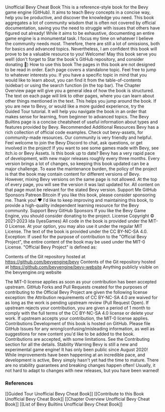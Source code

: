 Unofficial Bevy Cheat Book
This is a reference-style book for the Bevy game engine
(GitHub).
It aims to teach Bevy concepts in a concise way, help you be productive,
and discover the knowledge you need.
This book aggregates a lot of community wisdom that is often not covered
by official documentation, saving you the need to struggle with issues that
others have figured out already!
While it aims to be exhaustive, documenting an entire game engine is
a monumental task. I focus my time on whatever I believe the community
needs most.
Therefore, there are still a lot of omissions, both for basics and advanced
topics. Nevertheless, I am confident this book will prove to be a valuable
resource to you!
Welcome! May this book serve you well!
(don't forget to
Star
the book's GitHub repository,
and consider donating 🙂)
How to use this book
The pages in this book are not designed to be read in order. Each page covers
a standalone topic. Feel free to jump to whatever interests you.
If you have a specific topic in mind that you would like to learn about, you
can find it from the table-of-contents (sidebar) or using the search function
(in the top bar).
The Chapter Overview page will give you a general idea
of how the book is structured.
The text on each page will link to other pages, where you can learn about other
things mentioned in the text. This helps you jump around the book.
If you are new to Bevy, or would like a more guided experience, try the
Guided Tour tutorial. It will help you navigate the book in
an order that makes sense for learning, from beginner to advanced topics.
The Bevy Builtins page is a concise cheatsheet of useful
information about types and features provided by Bevy.
Recommended Additional Resources
Bevy has a rich collection of official code
examples.
Check out bevy-assets, for community-made resources.
Our community is very friendly and helpful. Feel welcome to join the Bevy
Discord to chat, ask questions, or get involved in the project!
If you want to see some games made with Bevy, see itch.io
or Bevy Assets.
Is this book up to date?
Bevy has a very rapid pace of development, with new major releases roughly every
three months. Every version brings a lot of changes, so keeping this book
updated can be a major challenge.
To ease the maintenance burden, the policy of the project is that the book may
contain content for different versions of Bevy. However, mixing Bevy versions
on the same page is not allowed.
At the top of every page, you will see the version it was last updated for.
All content on that page must be relevant for the stated Bevy version.
Support Me
GitHub Sponsors
Patreon
Bitcoin
If you like this book, please consider sponsoring me. Thank you! ❤️
I'd like to keep improving and maintaining this book, to provide a high-quality
independent learning resource for the Bevy community.
Support Bevy
GitHub Sponsors
If you like the Bevy Game Engine, you should consider donating to the project.
License
Copyright © 2021-2023 Ida (IyesGames)
All code in the book is provided under the
MIT-0 License.
At your option, you may also use it under the regular MIT License.
The text of the book is provided under the
CC BY-NC-SA 4.0.
Exception: If used for the purpose of contribution to the "Official Bevy
Project", the entire content of the book may be used under the MIT-0
License.
"Official Bevy Project" is defined as:

Contents of the Git repository hosted at https://github.com/bevyengine/bevy
Contents of the Git repository hosted at https://github.com/bevyengine/bevy-website
Anything publicly visible on the bevyengine.org website

The MIT-0 license applies as soon as your contribution has been accepted upstream.
GitHub Forks and Pull Requests created for the purposes of contributing to
the Official Bevy Project are given the following license exception: the
Attribution requirements of CC BY-NC-SA 4.0 are waived for as long as the
work is pending upstream review (Pull Request Open). If upstream rejects
your contribution, you are given a period of 1 month to comply with the
full terms of the CC BY-NC-SA 4.0 license or delete your work. If upstream
accepts your contribution, the MIT-0 license applies.
Contributions
Development of this book is hosted on GitHub.
Please file GitHub Issues for any wrong/confusing/misleading information,
as well as suggestions for new content you'd like to be added to the book.
Contributions are accepted, with some limitations.
See the Contributing section for all the details.
Stability Warning
Bevy is still a new and experimental game engine! It has only been public
since August 2020!
While improvements have been happening at an incredible pace, and development
is active, Bevy simply hasn't yet had the time to mature.
There are no stability guarantees and breaking changes happen often!
Usually, it not hard to adapt to changes with new releases, but you have been
warned!

### References
[[Guided Tour  Unofficial Bevy Cheat Book]] [[Contribute to this Book  Unofficial Bevy Cheat Book]] [[Chapter Overview  Unofficial Bevy Cheat Book]] [[List of Bevy Builtins  Unofficial Bevy Cheat Book]] 
